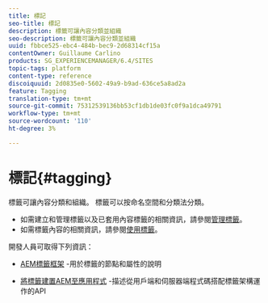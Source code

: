```yaml
---
title: 標記
seo-title: 標記
description: 標籤可讓內容分類並組織
seo-description: 標籤可讓內容分類並組織
uuid: fbbce525-ebc4-484b-bec9-2d68314cf15a
contentOwner: Guillaume Carlino
products: SG_EXPERIENCEMANAGER/6.4/SITES
topic-tags: platform
content-type: reference
discoiquuid: 2d0835e0-5602-49a9-b9ad-636ce5a8ad2a
feature: Tagging
translation-type: tm+mt
source-git-commit: 75312539136bb53cf1db1de03fc0f9a1dca49791
workflow-type: tm+mt
source-wordcount: '110'
ht-degree: 3%

---
```



# 標記{#tagging}

標籤可讓內容分類和組織。 標籤可以按命名空間和分類法分類。

* 如需建立和管理標籤以及已套用內容標籤的相關資訊，請參閱[管理標籤](/help/sites-administering/tags.md)。
* 如需標籤內容的相關資訊，請參閱[使用標籤](/help/sites-authoring/tags.md)。

開發人員可取得下列資訊：

* [AEM標籤框架](/help/sites-developing/framework.md) -用於標籤的節點和屬性的說明

* [將標籤建置AEM至應用程式](/help/sites-developing/building.md) -描述從用戶端和伺服器端程式碼搭配標籤架構運作的API